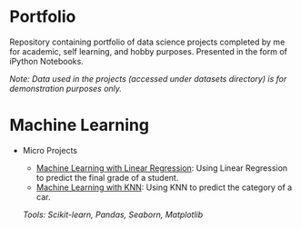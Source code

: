 # Portfolio
Repository containing portfolio of data science projects completed by me for academic, self learning, and hobby purposes. Presented in the form of iPython Notebooks.

*Note: Data used in the projects (accessed under datasets directory) is for demonstration purposes only.*

# Machine Learning


- Micro Projects
    - [Machine Learning with Linear Regression](ML%20Micro%20Projects/Machine%20Learning%20with%20Linear%20Regression.ipynb): Using Linear Regression to predict the final grade of a student.
    - [Machine Learning with KNN](ML%20Micro%20Projects/Machine%20Learning%20with%20KNN.ipynb): Using KNN to predict the category of a car.

    *Tools: Scikit-learn, Pandas, Seaborn, Matplotlib*

    
   
